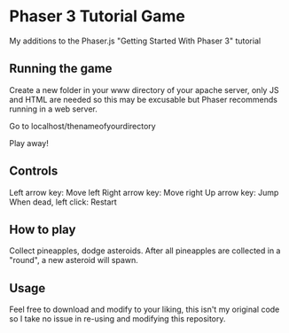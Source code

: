 # Phaser 3 Tutorial Game
My additions to the Phaser.js "Getting Started With Phaser 3" tutorial

## Running the game
Create a new folder in your www directory of your apache server, only JS and HTML are needed so this may be excusable but Phaser recommends running in a web server.

Go to localhost/thenameofyourdirectory

Play away!

## Controls

Left arrow key: Move left
Right arrow key: Move right
Up arrow key: Jump
When dead, left click: Restart

## How to play

Collect pineapples, dodge asteroids. After all pineapples are collected in a "round", a new asteroid will spawn.

## Usage

Feel free to download and modify to your liking, this isn't my original code so I take no issue in re-using and modifying this repository.
